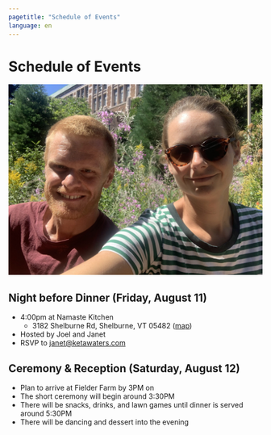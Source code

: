 ```yaml
---
pagetitle: "Schedule of Events"
language: en
---
```



# Schedule of Events
![Visiting UW](uw_flower.jpg "at University of Washington")

## Night before Dinner (Friday, August 11)
- 4:00pm at Namaste Kitchen
  - 3182 Shelburne Rd, Shelburne, VT 05482 ([map](https://links.paperlesspost.com/ls/click?upn=E1nrz-2Fyxnl4dZbpkv08hcDpfAOxw7tooADQqXaZLcv6ZQpAi-2FM6jIqv8L-2B0pGTSspSF-2BtZZPzpVcK9nThaAonEJEsDg4Ir7c3Qovo-2BEUr8Wli8ieh08NchB5GbdL55-2BaV0kyZZd2odCBfiK-2Bw-2FJHroMfz7kqE-2BGuE2ye191Kd3Zjf9p097Ko85PjV2Rx6Ufia0cs_SB3RkP-2FNDb6tYMn-2FvL1BwPbcoLZpdPZXFC7RB1qkCelZ4u-2B68EDhM6FunJ5M0J5Qv4rEAPR7-2FBwlenzxx9lfeVMkQEgjwVEYP9N8tgaPKqMgfM9naFgMvcM96N-2FurK3B-2F9wMQQ5c6JaV3O1FHVbCW10lld82Uh25ISZ7rIP0EC5EMzDNuAnrd2UB8lPBGKCd-2B52-2FM7Hg2AC78lT9dOfrCSdUpTBjWkG6WghlxqAdZxjlInai5SF0jKgQm2i7OgmgHpznClC1we8zBq9OqqMxl5T4uT6McHQz4OhZoQVD1vnlhdn8-2BU5KR6GoEqddTYrPrlYSyUyPEXBfdwJtAv9q1zP9OziKppWZ80WgrhYsZzw1aTU-2FoV4nQrAE36ipKTHz))
- Hosted by Joel and Janet
- RSVP to janet@ketawaters.com

## Ceremony & Reception (Saturday, August 12)
- Plan to arrive at Fielder Farm by 3PM on
- The short ceremony will begin around 3:30PM
- There will be snacks, drinks, and lawn games until dinner is served around 5:30PM
- There will be dancing and dessert into the evening
